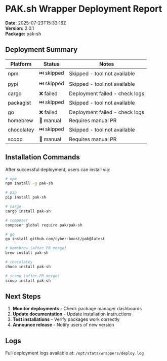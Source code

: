 # PAK.sh Wrapper Deployment Report

**Date:** 2025-07-23T15:33:16Z  
**Version:** 2.0.1  
**Package:** pak-sh  

## Deployment Summary

| Platform | Status | Notes |
|----------|--------|-------|
| npm | ⏭️ skipped | Skipped - tool not available |
| pypi | ⏭️ skipped | Skipped - tool not available |
| cargo | ❌ failed | Deployment failed - check logs |
| packagist | ⏭️ skipped | Skipped - tool not available |
| go | ❌ failed | Deployment failed - check logs |
| homebrew | 📝 manual | Requires manual PR |
| chocolatey | ⏭️ skipped | Skipped - tool not available |
| scoop | 📝 manual | Requires manual PR |

## Installation Commands

After successful deployment, users can install via:

```bash
# npm
npm install -g pak-sh

# pip
pip install pak-sh

# cargo
cargo install pak-sh

# composer
composer global require pak/pak-sh

# go
go install github.com/cyber-boost/pak@latest

# homebrew (after PR merge)
brew install pak-sh

# chocolatey
choco install pak-sh

# scoop (after PR merge)
scoop install pak-sh
```

## Next Steps

1. **Monitor deployments** - Check package manager dashboards
2. **Update documentation** - Update installation instructions
3. **Test installations** - Verify packages work correctly
4. **Announce release** - Notify users of new version

## Logs

Full deployment logs available at: `/opt/stats/wrappers/deploy.log`

